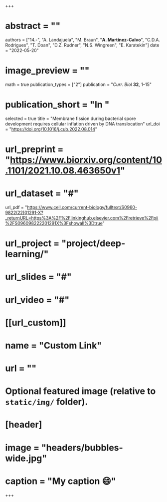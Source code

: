 +++

# abstract = ""
authors = ["14.-", "A. Landajuela", "M. Braun", "**A. Martínez-Calvo**", "C.D.A. Rodrigues", "T. Doan", "D.Z. Rudner", "N.S. Wingreen", "E. Karatekin"]
date = "2022-05-20"
# image_preview = ""
math = true
publication_types = ["2"]
 publication = "_Curr._ _Biol_ **32**, 1–15"
# publication_short = "In "
selected = true
title = "Membrane fission during bacterial spore development requires cellular inflation driven by DNA translocation"
url_doi = "https://doi.org/10.1016/j.cub.2022.08.014"
# url_preprint = "https://www.biorxiv.org/content/10.1101/2021.10.08.463650v1"
# url_dataset = "#"
url_pdf = "https://www.cell.com/current-biology/fulltext/S0960-9822(22)01291-X?_returnURL=https%3A%2F%2Flinkinghub.elsevier.com%2Fretrieve%2Fpii%2FS096098222201291X%3Fshowall%3Dtrue"
# url_project = "project/deep-learning/"
# url_slides = "#"
# url_video = "#"

# [[url_custom]]
 # name = "Custom Link"
 # url = ""

# Optional featured image (relative to `static/img/` folder).
# [header]
# image = "headers/bubbles-wide.jpg"
# caption = "My caption :smile:"

+++
